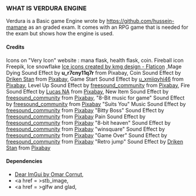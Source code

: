### WHAT IS VERDURA ENGINE
Verdura is a Basic game Engine wrote by https://github.com/hussein-mamane as an graded exam.
It comes with an RPG game that is needed for the exam but shows how the engine is used.
#### Credits
Icons on "Very Icon" website : mana flask, health flask, coin.
Fireball icon Freepik,
Ice snowflake <a href="https://www.flaticon.com/free-icons/ice" title="ice icons">Ice icons created by kmg design - Flaticon</a>
,Mage Dying Sound Effect by **u_r7cny11q7r** from Pixabay,
Coin Sound Effect by <a href="https://pixabay.com/users/driken5482-45721595/?utm_source=link-attribution&utm_medium=referral&utm_campaign=music&utm_content=236671">Driken Stan</a> from <a href="https://pixabay.com/sound-effects//?utm_source=link-attribution&utm_medium=referral&utm_campaign=music&utm_content=236671">Pixabay</a>,
Game Start Sound Effect by <a href="https://pixabay.com/users/u_xmiiqyhi46-47475901/?utm_source=link-attribution&utm_medium=referral&utm_campaign=music&utm_content=272829">u_xmiiqyhi46</a> from <a href="https://pixabay.com//?utm_source=link-attribution&utm_medium=referral&utm_campaign=music&utm_content=272829">Pixabay</a>,
Level Up Sound Effect by <a href="https://pixabay.com/users/freesound_community-46691455/?utm_source=link-attribution&utm_medium=referral&utm_campaign=music&utm_content=6993">freesound_community</a> from <a href="https://pixabay.com//?utm_source=link-attribution&utm_medium=referral&utm_campaign=music&utm_content=6993">Pixabay</a>,
Fire Sound Effect by <a href="https://pixabay.com/users/r-0-t-0-34451638/?utm_source=link-attribution&utm_medium=referral&utm_campaign=music&utm_content=151672">Lucas NA</a> from <a href="https://pixabay.com/sound-effects//?utm_source=link-attribution&utm_medium=referral&utm_campaign=music&utm_content=151672">Pixabay</a>,
New Item Sound Effect by <a href="https://pixabay.com/users/freesound_community-46691455/?utm_source=link-attribution&utm_medium=referral&utm_campaign=music&utm_content=39146">freesound_community</a> from <a href="https://pixabay.com/sound-effects//?utm_source=link-attribution&utm_medium=referral&utm_campaign=music&utm_content=39146">Pixabay</a>,
"8-Bit music for game" Sound Effect by <a href="https://pixabay.com/users/freesound_community-46691455/?utm_source=link-attribution&utm_medium=referral&utm_campaign=music&utm_content=68698">freesound_community</a> from <a href="https://pixabay.com//?utm_source=link-attribution&utm_medium=referral&utm_campaign=music&utm_content=68698">Pixabay</a>
"Suits You" Music Sound Effect by <a href="https://pixabay.com/users/freesound_community-46691455/?utm_source=link-attribution&utm_medium=referral&utm_campaign=music&utm_content=69233">freesound_community</a> from <a href="https://pixabay.com/sound-effects//?utm_source=link-attribution&utm_medium=referral&utm_campaign=music&utm_content=69233">Pixabay</a>
"Bitty Boss" Sound Effect by <a href="https://pixabay.com/users/freesound_community-46691455/?utm_source=link-attribution&utm_medium=referral&utm_campaign=music&utm_content=54953">freesound_community</a> from <a href="https://pixabay.com/sound-effects//?utm_source=link-attribution&utm_medium=referral&utm_campaign=music&utm_content=54953">Pixabay</a>
Pain Sound Effect by <a href="https://pixabay.com/users/freesound_community-46691455/?utm_source=link-attribution&utm_medium=referral&utm_campaign=music&utm_content=82785">freesound_community</a> from <a href="https://pixabay.com/sound-effects//?utm_source=link-attribution&utm_medium=referral&utm_campaign=music&utm_content=82785">Pixabay</a>
"8-bit heaven" Sound Effect by <a href="https://pixabay.com/users/freesound_community-46691455/?utm_source=link-attribution&utm_medium=referral&utm_campaign=music&utm_content=26287">freesound_community</a> from <a href="https://pixabay.com//?utm_source=link-attribution&utm_medium=referral&utm_campaign=music&utm_content=26287">Pixabay</a>
"winsquare" Sound Effect by <a href="https://pixabay.com/users/freesound_community-46691455/?utm_source=link-attribution&utm_medium=referral&utm_campaign=music&utm_content=6993">freesound_community</a> from <a href="https://pixabay.com//?utm_source=link-attribution&utm_medium=referral&utm_campaign=music&utm_content=6993">Pixabay</a>
"Game Over" Sound Effect by <a href="https://pixabay.com/users/freesound_community-46691455/?utm_source=link-attribution&utm_medium=referral&utm_campaign=music&utm_content=38511">freesound_community</a> from <a href="https://pixabay.com//?utm_source=link-attribution&utm_medium=referral&utm_campaign=music&utm_content=38511">Pixabay</a>
"Retro jump" Sound Effect by <a href="https://pixabay.com/users/driken5482-45721595/?utm_source=link-attribution&utm_medium=referral&utm_campaign=music&utm_content=236683">Driken Stan</a> from <a href="https://pixabay.com/sound-effects//?utm_source=link-attribution&utm_medium=referral&utm_campaign=music&utm_content=236683">Pixabay</a>
#### Dependencies
- <a href = "https://github.com/ocornut/imgui">Dear ImGui by Omar Cornut</a>,
- <a href = >stb_image</a>,
- <a href = >glfw and glad</a>,
